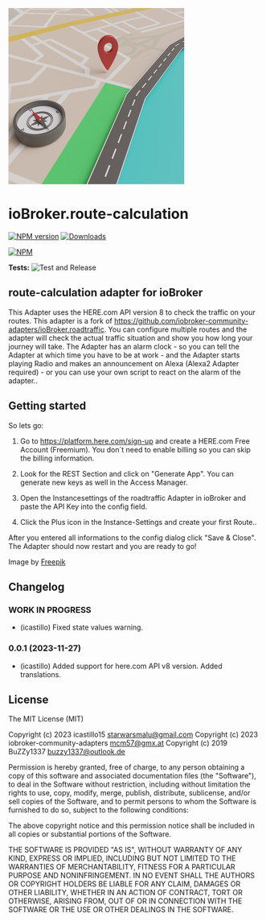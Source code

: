 ![Logo](admin/route-calculation.png)
# ioBroker.route-calculation

[![NPM version](https://img.shields.io/npm/v/iobroker.route-calculation.svg)](https://www.npmjs.com/package/iobroker.route-calculation)
[![Downloads](https://img.shields.io/npm/dm/iobroker.route-calculation.svg)](https://www.npmjs.com/package/iobroker.route-calculation)
<!--
![Number of Installations](https://iobroker.live/badges/route-calculation-installed.svg)
![Current version in stable repository](https://iobroker.live/badges/route-calculation-stable.svg)
-->
[![NPM](https://nodei.co/npm/iobroker.route-calculation.png?downloads=true)](https://nodei.co/npm/iobroker.route-calculation/)

**Tests:** ![Test and Release](https://github.com/icastillo15/ioBroker.route-calculation/workflows/Test%20and%20Release/badge.svg)

## route-calculation adapter for ioBroker
This Adapter uses the HERE.com API version 8 to check the traffic on your routes. This adapter is a fork of https://github.com/iobroker-community-adapters/ioBroker.roadtraffic. 
You can configure multiple routes and the adapter will check the actual traffic situation and show you how long your journey will take.
The Adapter has an alarm clock - so you can tell the Adapter at which time you have to be at work - and the Adapter starts playing Radio and makes an announcement on Alexa (Alexa2 Adapter required) - or you can use your own script to react on the alarm of the adapter..


## Getting started
So lets go:
1. Go to https://platform.here.com/sign-up and create a HERE.com Free Account (Freemium). You don´t need to enable billing so you can skip the billing information.

2. Look for the REST Section and click on "Generate App". You can generate new keys as well in the Access Manager.

3. Open the Instancesettings of the roadtraffic Adapter in ioBroker and paste the API Key into the config field.

4. Click the Plus icon in the Instance-Settings and create your first Route..

After you entered all informations to the config dialog click "Save & Close".
The Adapter should now restart and you are ready to go!

Image by <a href="https://www.freepik.com/free-photo/3d-view-map_45145244.htm#query=route%20logo&position=7&from_view=search&track=ais&uuid=74e89d28-9cfe-4b5e-94c9-a965b83497b4">Freepik</a>
## Changelog
<!--
    Placeholder for the next version (at the beginning of the line):
    ### **WORK IN PROGRESS**
-->
### **WORK IN PROGRESS**
* (icastillo) Fixed state values warning.
### 0.0.1 (2023-11-27)
* (icastillo) Added support for here.com API v8 version. Added translations.

## License
The MIT License (MIT)

Copyright (c) 2023 icastillo15 <starwarsmalu@gmail.com>
Copyright (c) 2023 iobroker-community-adapters <mcm57@gmx.at>
Copyright (c) 2019 BuZZy1337 <buzzy1337@outlook.de>

Permission is hereby granted, free of charge, to any person obtaining a copy
of this software and associated documentation files (the "Software"), to deal
in the Software without restriction, including without limitation the rights
to use, copy, modify, merge, publish, distribute, sublicense, and/or sell
copies of the Software, and to permit persons to whom the Software is
furnished to do so, subject to the following conditions:

The above copyright notice and this permission notice shall be included in
all copies or substantial portions of the Software.

THE SOFTWARE IS PROVIDED "AS IS", WITHOUT WARRANTY OF ANY KIND, EXPRESS OR
IMPLIED, INCLUDING BUT NOT LIMITED TO THE WARRANTIES OF MERCHANTABILITY,
FITNESS FOR A PARTICULAR PURPOSE AND NONINFRINGEMENT. IN NO EVENT SHALL THE
AUTHORS OR COPYRIGHT HOLDERS BE LIABLE FOR ANY CLAIM, DAMAGES OR OTHER
LIABILITY, WHETHER IN AN ACTION OF CONTRACT, TORT OR OTHERWISE, ARISING FROM,
OUT OF OR IN CONNECTION WITH THE SOFTWARE OR THE USE OR OTHER DEALINGS IN
THE SOFTWARE.
